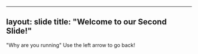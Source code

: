   ---
  layout: slide
  title: "Welcome to our Second Slide!" 
  ---
  "Why are you running" 
  Use the left arrow to go back!
